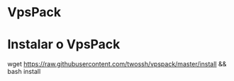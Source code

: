 # VpsPack

# Instalar o VpsPack

wget https://raw.githubusercontent.com/twossh/vpspack/master/install && bash install
